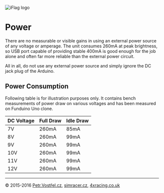 ![iFlag logo](http://simracer.cz/iracing/iFlag-logo/logo-full.svg)

Power
=====


There are no measurable or visible gains in using an external power source of any voltage or amperage.
The unit consumes 260mA at peak brightness, so USB port capable of providing stable 400mA is good enough
for the job alone and often far more reliable than the external power circuit.

All in all, do not use any external power source and simply ignore the DC jack plug of the Arduino.


Power Consumption
-----------------

Following table is for illustration purposes only. It contains bench measurements of power draw on various voltages and has been measured on Funduino Uno clone.

| DC Voltage | Full Draw | Idle Draw |
| ---------- | --------- | --------- |
| 7V         |     260mA |      85mA |
| 8V         |     260mA |      99mA |
| 9V         |     260mA |      99mA |
| 10V        |     260mA |      99mA |
| 11V        |     260mA |      99mA |
| 12V        |     260mA |      99mA |


---
© 2015-2016
[Petr.Vostřel.cz](http://petr.vostrel.cz),
[simracer.cz](http://simracer.cz),
[4xracing.co.uk](http://4xracing.co.uk)

